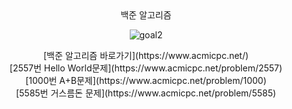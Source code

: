 <div align="center">
  백준 알고리즘
</div>

<div align="center">
  
![goal2](https://user-images.githubusercontent.com/94054859/163657769-6813c527-e3bc-4d91-b32e-e4b4f1b517d3.png)
</div>

<div align="center">
  [백준 알고리즘 바로가기](https://www.acmicpc.net/)
</div>

<div align="center">
  [2557번 Hello World문제](https://www.acmicpc.net/problem/2557)
</div>

<div align="center"> 
  [1000번 A+B문제](https://www.acmicpc.net/problem/1000)
</div>

<div align="center">
   [5585번 거스름돈 문제](https://www.acmicpc.net/problem/5585)
</div>
